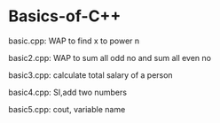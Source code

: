 # Basics-of-C++
basic.cpp: WAP to find x to power n 

basic2.cpp: WAP to sum all odd no and sum all even no

basic3.cpp:  calculate total salary of a person 

basic4.cpp: SI,add two numbers

basic5.cpp: cout, variable name 

